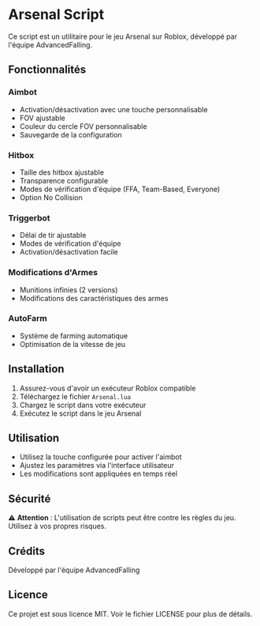 # Arsenal Script

Ce script est un utilitaire pour le jeu Arsenal sur Roblox, développé par l'équipe AdvancedFalling.

## Fonctionnalités

### Aimbot
- Activation/désactivation avec une touche personnalisable
- FOV ajustable
- Couleur du cercle FOV personnalisable
- Sauvegarde de la configuration

### Hitbox
- Taille des hitbox ajustable
- Transparence configurable
- Modes de vérification d'équipe (FFA, Team-Based, Everyone)
- Option No Collision

### Triggerbot
- Délai de tir ajustable
- Modes de vérification d'équipe
- Activation/désactivation facile

### Modifications d'Armes
- Munitions infinies (2 versions)
- Modifications des caractéristiques des armes

### AutoFarm
- Système de farming automatique
- Optimisation de la vitesse de jeu

## Installation

1. Assurez-vous d'avoir un exécuteur Roblox compatible
2. Téléchargez le fichier `Arsenal.lua`
3. Chargez le script dans votre exécuteur
4. Exécutez le script dans le jeu Arsenal

## Utilisation

- Utilisez la touche configurée pour activer l'aimbot
- Ajustez les paramètres via l'interface utilisateur
- Les modifications sont appliquées en temps réel

## Sécurité

⚠️ **Attention** : L'utilisation de scripts peut être contre les règles du jeu. Utilisez à vos propres risques.

## Crédits

Développé par l'équipe AdvancedFalling

## Licence

Ce projet est sous licence MIT. Voir le fichier LICENSE pour plus de détails.
